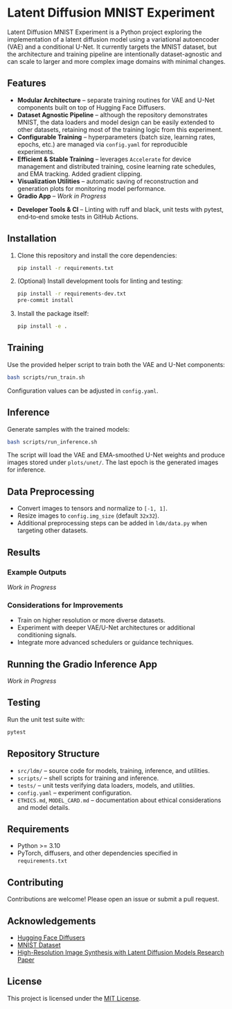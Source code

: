# Latent Diffusion MNIST Experiment

Latent Diffusion MNIST Experiment is a Python project exploring the implementation of a latent diffusion model using a variational autoencoder (VAE) and a conditional U-Net. It currently targets the MNIST dataset, but the architecture and training pipeline are intentionally dataset-agnostic and can scale to larger and more complex image domains with minimal changes.

## Features
- **Modular Architecture** – separate training routines for VAE and U-Net components built on top of Hugging Face Diffusers.
- **Dataset Agnostic Pipeline** – although the repository demonstrates MNIST, the data loaders and model design can be easily extended to other datasets, retaining most of the training logic from this experiment.
- **Configurable Training** – hyperparameters (batch size, learning rates, epochs, etc.) are managed via `config.yaml` for reproducible experiments.
- **Efficient & Stable Training** – leverages `Accelerate` for device management and distributed training, cosine learning rate schedules, and EMA tracking. Added gradient clipping.
- **Visualization Utilities** – automatic saving of reconstruction and generation plots for monitoring model performance.
- **Gradio App** – *Work in Progress*
<!-- - **Gradio App** – ready-to-deploy web app for interactive predictions. Hosted on [Huggingface Spaces](https://huggingface.co/spaces/codinglabsong/aging-gan). -->
- **Developer Tools & CI** – Linting with ruff and black, unit tests with pytest, end‐to‐end smoke tests in GitHub Actions.

## Installation

1. Clone this repository and install the core dependencies:

    ```bash
    pip install -r requirements.txt
    ```

2. (Optional) Install development tools for linting and testing:

    ```bash
    pip install -r requirements-dev.txt
    pre-commit install
    ```

3. Install the package itself:

    ```bash
    pip install -e .
    ```

## Training

Use the provided helper script to train both the VAE and U-Net components:

```bash
bash scripts/run_train.sh
```

Configuration values can be adjusted in `config.yaml`.

## Inference

Generate samples with the trained models:

```bash
bash scripts/run_inference.sh
```

The script will load the VAE and EMA-smoothed U-Net weights and produce images stored under `plots/unet/`. The last epoch is the generated images for inference.

## Data Preprocessing

- Convert images to tensors and normalize to `[-1, 1]`.
- Resize images to `config.img_size` (default `32x32`).
- Additional preprocessing steps can be added in `ldm/data.py` when targeting other datasets.

## Results
### Example Outputs

*Work in Progress*

### Considerations for Improvements

- Train on higher resolution or more diverse datasets.
- Experiment with deeper VAE/U-Net architectures or additional conditioning signals.
- Integrate more advanced schedulers or guidance techniques.

## Running the Gradio Inference App
*Work in Progress*

<!-- This project includes an interactive Gradio app for making predictions with the trained model.

1. **Obtain the Trained Model:**
    - Ensure that a trained model directory (`models/vae.pth` and `models/ema-unet.pth`) is available in the project root.
    - If you trained the model yourself, it should be saved automatically in the project root.
    - Otherwise, you can download it from [Releases](https://github.com/codinglabsong/aging-gan/releases/tag/v1.0.0) and add it in the project root.

2. **Run the App Locally:**
    ```bash
    python app.py
    ```
    - Visit the printed URL (e.g., `http://127.0.0.1:7860`) to interact with the model.

> You can also access the hosted demo on [Huggingface Spaces](https://huggingface.co/spaces/codinglabsong/aging-gan) -->


## Testing

Run the unit test suite with:

```bash
pytest
```

## Repository Structure

- `src/ldm/` – source code for models, training, inference, and utilities.
- `scripts/` – shell scripts for training and inference.
- `tests/` – unit tests verifying data loaders, models, and utilities.
- `config.yaml` – experiment configuration.
- `ETHICS.md`, `MODEL_CARD.md` – documentation about ethical considerations and model details.

## Requirements

- Python >= 3.10
- PyTorch, diffusers, and other dependencies specified in `requirements.txt`

## Contributing

Contributions are welcome! Please open an issue or submit a pull request.

## Acknowledgements

- [Hugging Face Diffusers](https://github.com/huggingface/diffusers)
- [MNIST Dataset](http://yann.lecun.com/exdb/mnist/)
- [High-Resolution Image Synthesis with Latent Diffusion Models Research Paper](https://arxiv.org/abs/2112.10752)

## License

This project is licensed under the [MIT License](LICENSE).
